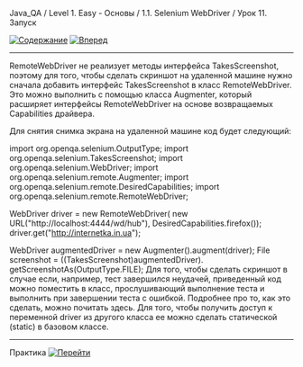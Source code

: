Java_QA / Level 1. Easy - Основы / 1.1. Selenium WebDriver / Урок 11. Запуск

[![Содержание](https://img.shields.io/badge/-%D0%A1%D0%BE%D0%B4%D0%B5%D1%80%D0%B6%D0%B0%D0%BD%D0%B8%D0%B5-purple)](README.md)
[![Вперед](https://img.shields.io/badge/-%D0%92%D0%BF%D0%B5%D1%80%D0%B5%D0%B4-brightgreen)](2.%20Практика.md)

***

RemoteWebDriver не реализует методы интерфейса TakesScreenshot, поэтому для того, чтобы сделать скриншот на удаленной машине нужно сначала добавить интерфейс TakesScreenshot в класс RemoteWebDriver. Это можно выполнить с помощью класса Augmenter, который расширяет интерфейсы RemoteWebDriver на основе возвращаемых Capabilities драйвера.

Для снятия снимка экрана на удаленной машине код будет следующий:

import org.openqa.selenium.OutputType;
import org.openqa.selenium.TakesScreenshot;
import org.openqa.selenium.WebDriver;
import org.openqa.selenium.remote.Augmenter;
import org.openqa.selenium.remote.DesiredCapabilities;
import org.openqa.selenium.remote.RemoteWebDriver;


WebDriver driver = new RemoteWebDriver(
new URL("http://localhost:4444/wd/hub"),
DesiredCapabilities.firefox());
driver.get("http://internetka.in.ua");

WebDriver augmentedDriver = new Augmenter().augment(driver);
File screenshot = ((TakesScreenshot)augmentedDriver).
getScreenshotAs(OutputType.FILE);
Для того, чтобы сделать скриншот в случае если, например, тест завершился неудачей, приведенный код можно поместить в класс, прослушивающий выполнение теста и выполнить при завершении теста с ошибкой. Подробнее про то, как это сделать, можно почитать здесь. Для того, чтобы получить доступ к переменной driver из другого класса ее можно сделать статической (static) в базовом классе.

***

Практика [![Перейти](https://img.shields.io/badge/-%D0%9F%D0%B5%D1%80%D0%B5%D0%B9%D1%82%D0%B8-blue)](2.%20Практика.md)
